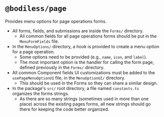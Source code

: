 # `@bodiless/page`

Provides menu options for page operations forms.

- All forms, fields, and submissions are inside the `Forms/` directory.
  - All common fields for all page operations forms should be put in the `MenuFormFields` file.
- In the `MenuOptions/` directory, a hook is provided to create a menu option for a page operation.
  - Some options need to be provided (e.g., `name`, `icon`, and `label`).
  - The most important option is the handler for calling the form page, defined previously in the
    `Forms/` directory.
- All common Component fields UI customizations must be added to the `usePageMenuOptionUI` file, in
  the `MenuOptionUI/` directory.
  - This should be used in the Forms so they can share a similar design.
- In the package's `src/` root directory, a file named `constants.ts` organizes the forms strings.
  - As there are so many strings (sometimes used in more than one place) across the existing pages
    forms, all new strings should go there for keeping the code better organized.
